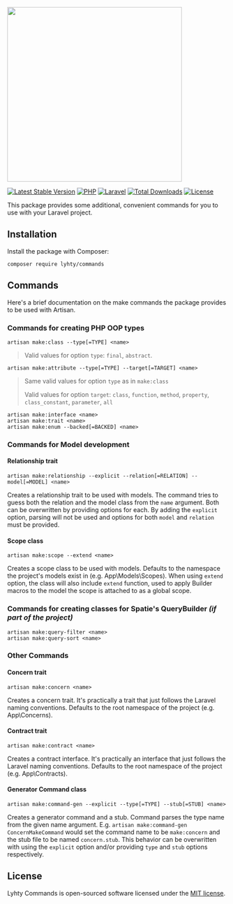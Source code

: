 <p>
    <img src="https://matti.suoraniemi.com/storage/lyhty-commands.png" width="400">
</p>

[![Latest Stable Version](https://img.shields.io/packagist/v/lyhty/commands?label=&logo=packagist&logoColor=white&style=flat-square)](https://packagist.org/packages/lyhty/commands)
[![PHP](https://img.shields.io/packagist/php-v/lyhty/commands?style=flat-square&label=&logo=php&logoColor=white)](https://packagist.org/packages/lyhty/commands)
[![Laravel](https://img.shields.io/static/v1?label=&message=^7.0%20|%20^8.0%20|%20^9.0&color=red&style=flat-square&logo=laravel&logoColor=white)](https://packagist.org/packages/lyhty/commands)
[![Total Downloads](https://img.shields.io/packagist/dt/lyhty/commands?style=flat-square)](https://packagist.org/packages/lyhty/commands)
[![License](https://img.shields.io/packagist/l/lyhty/commands?style=flat-square)](https://packagist.org/packages/lyhty/commands)

<!-- CUTOFF -->

This package provides some additional, convenient commands for you to use with your Laravel project.

## Installation

Install the package with Composer:

    composer require lyhty/commands

## Commands

Here's a brief documentation on the make commands the package provides to be used with Artisan.

### Commands for creating PHP OOP types

    artisan make:class --type[=TYPE] <name>

> Valid values for option `type`: `final`, `abstract`.

    artisan make:attribute --type[=TYPE] --target[=TARGET] <name>

> Same valid values for option `type` as in `make:class`
>
> Valid values for option `target`: `class`, `function`, `method`, `property`, `class_constant`, `parameter`, `all`

    artisan make:interface <name>
    artisan make:trait <name>
    artisan make:enum --backed[=BACKED] <name>

### Commands for Model development

#### Relationship trait

    artisan make:relationship --explicit --relation[=RELATION] --model[=MODEL] <name>

Creates a relationship trait to be used with models. The command tries to guess both the relation and the model class from the `name` argument. Both can be overwritten by providing options for each. By adding the `explicit` option, parsing will not be used and options for both `model` and `relation` must be provided.

#### Scope class

    artisan make:scope --extend <name>

Creates a scope class to be used with models. Defaults to the namespace the project's models exist in (e.g. App\Models\Scopes). When using `extend` option, the class will also include `extend` function, used to apply Builder macros to the model the scope is attached to as a global scope.

### Commands for creating classes for Spatie's QueryBuilder _(if part of the project)_

    artisan make:query-filter <name>
    artisan make:query-sort <name>

### Other Commands

#### Concern trait

    artisan make:concern <name>

Creates a concern trait. It's practically a trait that just follows the Laravel naming conventions. Defaults to the root namespace of the project (e.g. App\Concerns).

#### Contract trait

    artisan make:contract <name>

Creates a contract interface. It's practically an interface that just follows the Laravel naming conventions. Defaults to the root namespace of the project (e.g. App\Contracts).

#### Generator Command class

    artisan make:command-gen --explicit --type[=TYPE] --stub[=STUB] <name>

Creates a generator command and a stub. Command parses the type name from the given name argument. E.g. `artisan make:command-gen ConcernMakeCommand` would set the command name to be `make:concern` and the stub file to be named `concern.stub`. This behavior can be overwritten with using the `explicit` option and/or providing `type` and `stub` options respectively.

## License

Lyhty Commands is open-sourced software licensed under the [MIT license](LICENSE.md).
